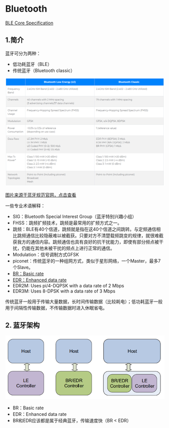 # Bluetooth

[BLE Core Specification](doc/Core_v5.3.pdf)

## 1.简介

蓝牙可分为两种：

* 低功耗蓝牙（BLE）
* 传统蓝牙（Bluetooth classic）

![](img/bluetooth.png)

[图片来源于蓝牙规范官网，点击查看](https://www.bluetooth.com/learn-about-bluetooth/radio-versions/)

一些专业术语解释：
* SIG：Bluetooth Special Interest Group（蓝牙特别兴趣小组）
* FHSS：跳频扩频技术，跳频是最常用的扩频方式之一。
* 跳频：BLE有40个信道，跳频就是指在这40个信道之间跳转。与定频通信相比跳频通信比较隐蔽难以被截获。只要对方不清楚载频跳变的规律，就很难截获我方的通信内容。跳频通信也具有良好的抗干扰能力，即使有部分频点被干扰，仍能在其他未被干扰的频点上进行正常的通信。
* Modulation：信号调制方式GFSK
* piconet：传统蓝牙的一种组网方式，类似于星形网络，一个Master，最多7个Slave。
* [BR：Basic rate](https://www.mathworks.com/help//comm/ug/End-to-End-Bluetooth-BREDR-PHY-Simulations-with-RF-Impairments-and-Corrections.html)
* [EDR：Enhanced data rate](https://www.mathworks.com/help//comm/ug/End-to-End-Bluetooth-BREDR-PHY-Simulations-with-RF-Impairments-and-Corrections.html)
* EDR2M: Uses pi/4-DQPSK with a data rate of 2 Mbps
* EDR3M: Uses 8-DPSK with a data rate of 3 Mbps


传统蓝牙一般用于传输大量数据，长时间传输数据（比较耗电）；低功耗蓝牙一般用于间隔性传输数据，不传输数据时进入休眠省电。

## 2. 蓝牙架构

![](img/ble_arch.png)

* BR：Basic rate
* EDR：Enhanced data rate
* BR和EDR应该都是属于经典蓝牙，传输速度快（BR < EDR）